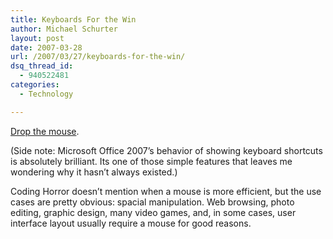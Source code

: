 ```yaml
---
title: Keyboards For the Win
author: Michael Schurter
layout: post
date: 2007-03-28
url: /2007/03/27/keyboards-for-the-win/
dsq_thread_id:
  - 940522481
categories:
  - Technology

---
```

[Drop the mouse][1].
  
(Side note: Microsoft Office 2007&#8217;s behavior of showing keyboard shortcuts is absolutely brilliant. Its one of those simple features that leaves me wondering why it hasn&#8217;t always existed.)

Coding Horror doesn&#8217;t mention when a mouse is more efficient, but the use cases are pretty obvious: spacial manipulation. Web browsing, photo editing, graphic design, many video games, and, in some cases, user interface layout usually require a mouse for good reasons.

 [1]: http://www.codinghorror.com/blog/archives/000825.html
